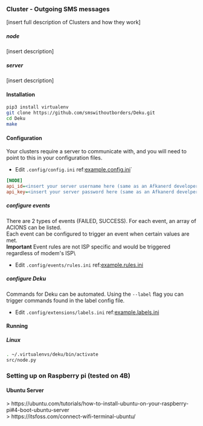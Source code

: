### Cluster - Outgoing SMS messages
[insert full description of Clusters and how they work]

##### node
[insert description]
##### server
[insert description]


#### Installation
```bash
pip3 install virtualenv
git clone https://github.com/smswithoutborders/Deku.git
cd Deku
make
```
#### Configuration
<p>
Your clusters require a server to communicate with, and you will need to point to this in your configuration files.</p>

- Edit `.config/config.ini` ref:[example.config.ini](.configs/example.config.ini)`
```ini
[NODE]
api_id=<insert your server username here (same as an Afkanerd developer Auth ID)
api_key=<insert your server password here (same as an Afkanerd develper Auth Key)
```

##### configure events
There are 2 types of events (FAILED, SUCCESS). For each event, an array of ACIONS can be listed. \
Each event can be configured to trigger an event when certain values are met. \
**Important** Event rules are not ISP specific and would be triggered regardless of modem's ISP\

- Edit `.config/events/rules.ini` ref:[example.rules.ini](.configs/events/example.rules.ini)

##### configure Deku
Commands for Deku can be automated. Using the `--label` flag you can trigger commands found in the label config file.
- Edit `.config/extensions/labels.ini` ref:[example.labels.ini](.configs/exensions/example.labels.ini)

#### Running
##### Linux
```bash
. ~/.virtualenvs/deku/bin/activate
src/node.py
```



<h3>Setting up on Raspberry pi (tested on 4B)</h3>
<h4>Ubuntu Server</h4>
> https://ubuntu.com/tutorials/how-to-install-ubuntu-on-your-raspberry-pi#4-boot-ubuntu-server<br>
> https://itsfoss.com/connect-wifi-terminal-ubuntu/
